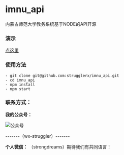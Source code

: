 # imnu_api
内蒙古师范大学教务系统基于NODE的API开源

### 演示

[点这里](http://mp.weixin.qq.com/s/ZpgVaWYtCNNm1OLQTw-QYA "struggler")

### 使用方法

```
- git clone git@github.com:strugglerx/imnu_api.git
- cd imnu_api
- npm install
- npm start
```

### 联系方式：
**我的公众号：**

![公众号](http://wx4.sinaimg.cn/mw690/a27af0cbly1fbpg26dks8j2058058mxa.jpg)

-------（wx-struggler）-------

**个人微信：**
（strongdreams）期待我们有共同语言！


